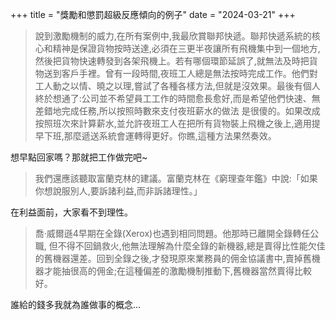 +++
title = "獎勵和懲罰超級反應傾向的例子"
date = "2024-03-21"
+++


>說到激勵機制的威力,在所有案例中,我最欣賞聯邦快遞。聯邦快遞系統的核心和精神是保證貨物按時送達,必須在三更半夜讓所有飛機集中到一個地方,然後把貨物快速轉發到各架飛機上。若有哪個環節延誤了,就無法及時把貨物送到客戶手裡。曾有一段時間,夜班工人總是無法按時完成工作。他們對工人動之以情、曉之以理,嘗試了各種各樣方法,但就是沒效果。最後有個人終於想通了:公司並不希望員工工作的時間愈長愈好,而是希望他們快速、無差錯地完成任務,所以按照時數來支付夜班薪水的做法 是很傻的。如果改成按照班次來計算薪水,並允許夜班工人在把所有貨物裝上飛機之後上,適用提早下班,那麼遞送系統會運轉得更好。你瞧,這種方法果然奏效。

想早點回家嗎？那就把工作做完吧~

>我們還應該聽取富蘭克林的建議。富蘭克林在《窮理查年鑑》中說:「如果你想說服別人,要訴諸利益,而非訴諸理性。」

在利益面前，大家看不到理性。

>喬·威爾遜4早期在全錄(Xerox)也遇到相同問題。他那時已離開全錄轉任公職, 但不得不回鍋救火,他無法理解為什麼全錄的新機器,總是賣得比性能欠佳的舊機器還差。回到全錄之後,才發現原來業務員的佣金協議書中,賣掉舊機器才能抽很高的佣金;在這種偏差的激勵機制推動下,舊機器當然賣得比較好。

誰給的錢多我就為誰做事的概念…
